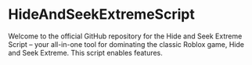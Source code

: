 # HideAndSeekExtremeScript
 Welcome to the official GitHub repository for the Hide and Seek Extreme Script – your all-in-one tool for dominating the classic Roblox game, Hide and Seek Extreme. This script enables features.
